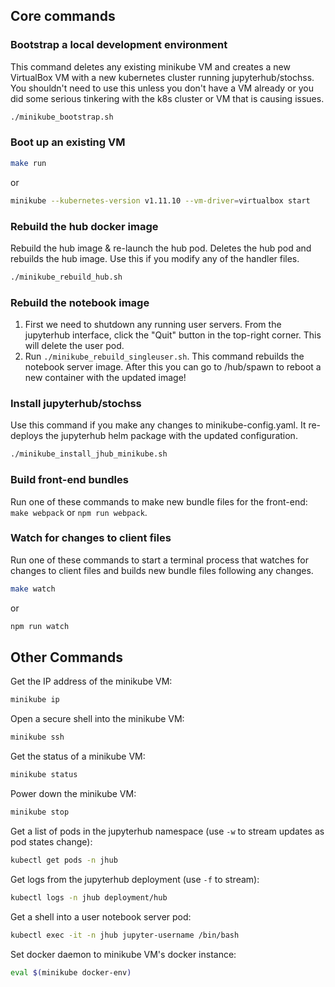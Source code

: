 ## Core commands

### Bootstrap a local development environment
This command deletes any existing minikube VM and creates a new VirtualBox VM with a new kubernetes cluster running jupyterhub/stochss. You shouldn't need to use this unless you don't have a VM already or you did some serious tinkering with the k8s cluster or VM that is causing issues.

```bash
./minikube_bootstrap.sh
```

### Boot up an existing VM
```bash
make run
```
or
```bash
minikube --kubernetes-version v1.11.10 --vm-driver=virtualbox start
```

### Rebuild the hub docker image
Rebuild the hub image & re-launch the hub pod. Deletes the hub pod and rebuilds the hub image. Use this if you modify any of the handler files.
```bash
./minikube_rebuild_hub.sh
```

### Rebuild the notebook image
1. First we need to shutdown any running user servers. From the jupyterhub interface, click the "Quit" button in the top-right corner. This will delete the user pod.
2. Run `./minikube_rebuild_singleuser.sh`. This command rebuilds the notebook server image. After this you can go to /hub/spawn to reboot a new container with the updated image!

### Install jupyterhub/stochss
Use this command if you make any changes to minikube-config.yaml. It re-deploys the jupyterhub helm package with the updated configuration.
```bash
./minikube_install_jhub_minikube.sh
```

### Build front-end bundles
Run one of these commands to make new bundle files for the front-end: `make webpack` or `npm run webpack`.

### Watch for changes to client files
Run one of these commands to start a terminal process that watches for changes to client files and builds new bundle files following any changes.
```bash
make watch
```
or
```bash
npm run watch
```

## Other Commands

Get the IP address of the minikube VM: 
```bash
minikube ip
```

Open a secure shell into the minikube VM: 
```bash
minikube ssh
```

Get the status of a minikube VM: 
```bash
minikube status
```

Power down the minikube VM: 
```bash
minikube stop
```

Get a list of pods in the jupyterhub namespace (use `-w` to stream updates as pod states change):
```bash
kubectl get pods -n jhub
```

Get logs from the jupyterhub deployment (use `-f` to stream): 
```bash
kubectl logs -n jhub deployment/hub
```

Get a shell into a user notebook server pod: 
```bash
kubectl exec -it -n jhub jupyter-username /bin/bash
```

Set docker daemon to minikube VM's docker instance: 
```bash
eval $(minikube docker-env)
```
